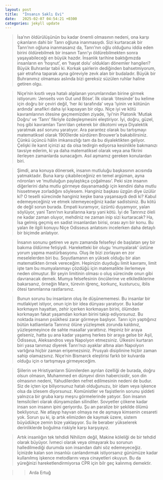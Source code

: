 ```yaml
---
layout: post
title:  "İnsanın Saklı Evi"
date:   2025-02-07 04:54:21 +0300
categories: jekyll update
---
```

> İsa’nın öldürülüşünün bu kadar önemli olmasının nedeni, ona karşı çıkanların dahi bir Tanrı oğluna inanmasıydı. Sizi kurtaracak bir Tanrı’nın oğluna inanmasanız da, Tanrı’nın oğlu olduğunu iddia eden birini öldürebilmek bir insanın Tanrı’yı öldürebilmekten sonra yaşayabileceği en büyük hazdır. İnsanlık tarihine baktığımızda insanların en ‘hoşnut’, en ‘hayat dolu’ oldukları dönemler hangileri? Büyük Buhranlar tabii ki. Korkak şairlerin dediğinden bahsetmiyorum, şair etrafına taparak ayna göreviyle zevk alan bir budaladır. Büyük bir Buhranımız olmaması aslında bizi gereksiz süzülen ruhlar haline getiren olgu. 

> Niçe’nin kısıtlı veya hatalı algılanan yorumlarından birine girmek istiyorum: ‘Jenseits von Gut und Böse’. İlk olarak ‘ötesinde’ bu kelime için doğru bir çeviri değil, ‘her iki tarafında’ veya ‘iyinin ve kötünün ardında’ anafikri daha iyi kapsayan bir olgu. Niçe iyi ve kötü kavramlarının ötesine geçmemizden ziyade, ‘iyi’nin Platonik ‘Mutlak Doğru’ ve ‘Tanrı’ fikriyle özdeşleşmesini eleştiriyor. İyi, doğru, güzel, hoş gibi kavramları Tanrı’dan çekerek bir dikotomi veya Diyalektik yaratmak asıl sorunu yaratıyor. Ara parantez olarak bu tartışmayı matematiksel olarak 1900lerde sürdüren Brouwer’a bakabilirsiniz. Çünkü üçüncü hâlin imkansızlığı tam da bu diyalektikten geliyor. Çelişki ile kanıt içinizi az da olsa tedirgin ediyorsa kesinlikle bakmanızı tavsiye ederim, ki ya daha matematiksel olarak veya ana fikrini ilerleyen zamanlarda sunacağım. Asıl aşmamız gereken konulardan biri.

> Şimdi, ana konuya dönersek, insanın mutluluğu başkasının acısında yatmaktadır. Buna karşı çıkabileceğiniz en temel argüman, ayna nöronları ve ‘mutluluğun paylaştıkça çoğalması’. Peki size insanın diğerlerini daha mutlu görmeye dayanamadığı için kendini daha mutlu hissetmeye zorladığını söylesem. Hanginiz başkası üzgün diye üzülür ki? O teselli sürecinde hanginiz keşke bana yaşansaydı dedi ki? Kabul edemeyeceğiniz ve etmek istemeyeceğiniz kadar sadistsiniz. Bu kötü de değil sorun burada. Empati kuramıyor, üzüntü duyamıyor, yalan söylüyor, yani Tanrı’nın kurallarına karşı yani kötü. İyi de Tanrınız öleli ne kadar zaman oluyor, mehdiniz ne zaman inip sizi kurtaracak? Ha, İsa gelmiş geçmiş en sadist insanlardan birisi, orası ayrı bir konu. Bu yalan ile ilgili konuyu Niçe Odisseus anlatısını incelerken daha detaylı bir biçimde anlatıyor. 

> İnsanın sonunu getiren ve aynı zamanda felsefeyi de başlatan şey bir bakıma öldürme fetişiydi. Hareketteki bir olugu ‘mumyalarak’ üstüne yorum yapma mastürbasyonu. Oluş ile bizi zorlayan en zor meselelerden biri bu. Soyutlamanın en yüksek olduğu bir alan matematikten örnek vereceğim. Hepinizin duyduğu limit kavramı, limit işte tam bu mumyalanmayı çözdüğü için matematikte ilerlemeye neden olmuştur. Bir şeyin limitinin olması o oluş sürecinde onun gibi davranacak demek. Mumya felsefesinin öncülerine ve etkilediklerine bakarsanız, örneğin Marx, türevin iğrenç, korkunç, kusturucu, iblis ötesi tanımlarına rastlarsınız. 

> Bunun sorunu bu insanların oluş ile düşünememesi. Bu insanlar bir mutlakiyet istiyor, onun için bir idea dünyası yaratıyor. Bu kadar korkmayın hayattan, zehir içerken korkmayan birini, ölümden korkmayan fakat yaşamdan korkan birini takip ediyorsunuz. Bu noktada insanın psükhesi zarar görmeye başlıyor. Tanrı için yaptığınız bütün katliamlarla Tanrınız ölüne yüzleşmek zorunda kaldınız, yüzleşemeyince de sahte masallar yarattınız. Hepiniz bir araya gelseniz, hatta şu ana kadar yaşamış herkes bir araya gelse bir Aşil, Odisseus, Aleksandros veya Napolyon etmezsiniz. Ülkesini kurtaran biri yasa tanımaz diyerek Tanrı’nızı ayaklar altına alan Napolyon varlığına hiçbir zaman erişemezsiniz. Prusyalı disiplinine hiçbir zaman sahip olamazsınız. Niçe’nin Bismarck eleştirisi farklı bir kulvarda olduğu için o tartışmaya girmeyeceğim. 

> Şiilerin ve Hristiyanların Sünnilerden ayrılan özelliği de burada, doğru olsun olmasın, Muhammed en dünyevi dinin habercisidir, son din olmasının nedeni, Yahudilerden nefret edilmesinin nedeni de budur. Siz de içten içe biliyorsunuz hatalı olduğunuzu, bir idam veya işkence olsa da izlesem diyorsunuz. Komünistler ve faşistlerin sorunu şiddeti yalnızca bir gruba karşı meşru görmelerinde yatıyor. Son insanın temsilcileri olarak dünyamızdan silindiler. Sovyetler çökene kadar insan son insanın ipini geriyordu. Şu an paralize bir şekilde ölümü bekliyoruz. Ne atlayıp hayvan olmaya ne de aşmaya kimsenin cesareti yok. Sorun şu ki, ip artık elimizden de kaymak üzere, sistem büyüdükçe zemin bize yaklaşıyor. Su ile beraber yükselerek derinliklerde boğulma riskiyle karşı karşıyayız. 

> Artık insanlığın tek tehdidi Nihilizm değil, Makine köleliği de bir tehdid olarak büyüyor. İvmeci olarak veya olmayarak bu sorunun halledilmediği durumda son insandan dahi söz edemeyeceğiz. İçinizde kalan son insanlıüı canlandırmak istiyorsanız günümüze kadar kullanılmış işkence metodlarını veya cinayetleri okuyun. Bu da yüreğinizi hareketlendirmiyorsa CPR için bilr geç kalınmış demektir.

>> Arda Ertuğ
